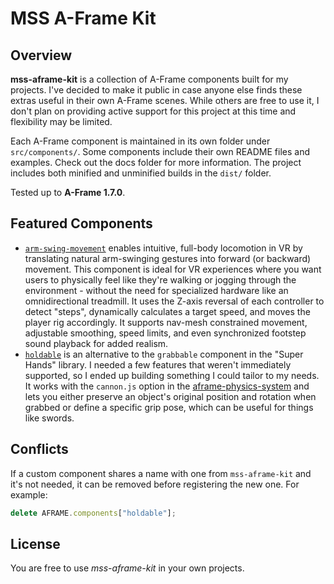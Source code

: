 # MSS A-Frame Kit

## Overview

**mss-aframe-kit** is a collection of A-Frame components built for my projects. I've decided to make it public in case anyone else finds these extras useful in their own A-Frame scenes. While others are free to use it, I don't plan on providing active support for this project at this time and flexibility may be limited.

Each A-Frame component is maintained in its own folder under `src/components/`. Some components include their own README files and examples. Check out the docs folder for more information. The project includes both minified and unminified builds in the `dist/` folder.

Tested up to **A-Frame 1.7.0**.

## Featured Components

- <code>[arm-swing-movement](docs/arm-swing-movement/README.md)</code> enables intuitive, full-body locomotion in VR by translating natural arm-swinging gestures into forward (or backward) movement. This component is ideal for VR experiences where you want users to physically feel like they're walking or jogging through the environment - without the need for specialized hardware like an omnidirectional treadmill. It uses the Z-axis reversal of each controller to detect "steps", dynamically calculates a target speed, and moves the player rig accordingly. It supports nav-mesh constrained movement, adjustable smoothing, speed limits, and even synchronized footstep sound playback for added realism.
- <code>[holdable](src/components/holdable/holdable.js)</code> is an alternative to the `grabbable` component in the "Super Hands" library. I needed a few features that weren't immediately supported, so I ended up building something I could tailor to my needs. It works with the `cannon.js` option in the <a href="https://github.com/c-frame/aframe-physics-system" target="_blank">aframe-physics-system</a> and lets you either preserve an object's original position and rotation when grabbed or define a specific grip pose, which can be useful for things like swords.

## Conflicts

If a custom component shares a name with one from `mss-aframe-kit` and it's not needed, it can be removed before registering the new one. For example:

```javascript
delete AFRAME.components["holdable"];
```

## License

You are free to use *mss-aframe-kit* in your own projects.